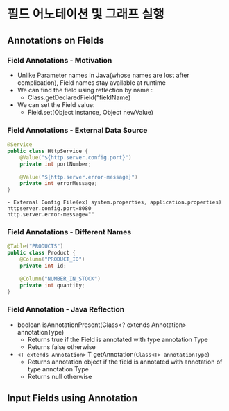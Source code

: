 # 필드 어노테이션 및 그래프 실행
## Annotations on Fields
### Field Annotations - Motivation
- Unlike Parameter names in Java(whose names are lost after complication), Field names stay available at runtime
- We can find the field using reflection by name : 
  - Class.getDeclaredField("fieldName)
- We can set the Field value:
  - Field.set(Object instance, Object newValue)

### Field Annotations - External Data Source
```java
@Service
public class HttpService {
    @Value("${http.server.config.port}")
    private int portNumber;
    
    @Value("${http.server.error-message}")
    private int errorMessage;
}
```
```text
- External Config File(ex) system.properties, application.properties)
httpserver.config.port=8080
http.server.error-message=""
```
### Field Annotations - Different Names
```java
@Table("PRODUCTS")
public class Product {
    @Column("PRODUCT_ID")
    private int id;
    
    @Column("NUMBER_IN_STOCK")
    private int quantity;
}
```
### Field Annotation - Java Reflection
- boolean isAnnotationPresent(Class<? extends Annotation> annotationType)
  - Returns true if the Field is annotated with type annotation Type
  - Returns false otherwise
- ```<T extends Annotation>``` T getAnnotation(```Class<T> annotationType```)
  - Returns annotation object if the field is annotated with annotation of type annotation Type
  - Returns null otherwise
## Input Fields using Annotation
